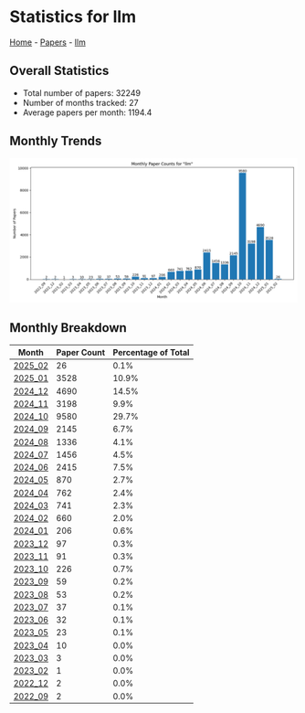 # Statistics for llm

[Home](https://arxcompass.github.io) - [Papers](https://arxcompass.github.io/papers) - [llm](https://arxcompass.github.io/papers/llm)

## Overall Statistics

- Total number of papers: 32249
- Number of months tracked: 27
- Average papers per month: 1194.4

## Monthly Trends

![Monthly Paper Counts](monthly_stats.png)

## Monthly Breakdown

| Month | Paper Count | Percentage of Total |
| --- | --- | --- |
| [2025_02](./2025_02/papers_1.md) | 26 | 0.1% |
| [2025_01](./2025_01/papers_1.md) | 3528 | 10.9% |
| [2024_12](./2024_12/papers_1.md) | 4690 | 14.5% |
| [2024_11](./2024_11/papers_1.md) | 3198 | 9.9% |
| [2024_10](./2024_10/papers_1.md) | 9580 | 29.7% |
| [2024_09](./2024_09/papers_1.md) | 2145 | 6.7% |
| [2024_08](./2024_08/papers_1.md) | 1336 | 4.1% |
| [2024_07](./2024_07/papers_1.md) | 1456 | 4.5% |
| [2024_06](./2024_06/papers_1.md) | 2415 | 7.5% |
| [2024_05](./2024_05/papers_1.md) | 870 | 2.7% |
| [2024_04](./2024_04/papers_1.md) | 762 | 2.4% |
| [2024_03](./2024_03/papers_1.md) | 741 | 2.3% |
| [2024_02](./2024_02/papers_1.md) | 660 | 2.0% |
| [2024_01](./2024_01/papers_1.md) | 206 | 0.6% |
| [2023_12](./2023_12/papers_1.md) | 97 | 0.3% |
| [2023_11](./2023_11/papers_1.md) | 91 | 0.3% |
| [2023_10](./2023_10/papers_1.md) | 226 | 0.7% |
| [2023_09](./2023_09/papers_1.md) | 59 | 0.2% |
| [2023_08](./2023_08/papers_1.md) | 53 | 0.2% |
| [2023_07](./2023_07/papers_1.md) | 37 | 0.1% |
| [2023_06](./2023_06/papers_1.md) | 32 | 0.1% |
| [2023_05](./2023_05/papers_1.md) | 23 | 0.1% |
| [2023_04](./2023_04/papers_1.md) | 10 | 0.0% |
| [2023_03](./2023_03/papers_1.md) | 3 | 0.0% |
| [2023_02](./2023_02/papers_1.md) | 1 | 0.0% |
| [2022_12](./2022_12/papers_1.md) | 2 | 0.0% |
| [2022_09](./2022_09/papers_1.md) | 2 | 0.0% |
